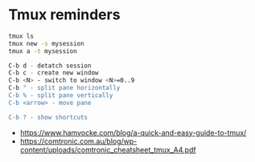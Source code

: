 # Tmux reminders

```bash
tmux ls
tmux new -s mysession
tmux a -t mysession

C-b d - detatch session
C-b c - create new window
C-b <N> - switch to window <N>=0..9
C-b " - split pane horizontally
C-b % - split pane vertically
C-b <arrow> - move pane

C-b ? - show shortcuts

```


* https://www.hamvocke.com/blog/a-quick-and-easy-guide-to-tmux/
* https://comtronic.com.au/blog/wp-content/uploads/comtronic_cheatsheet_tmux_A4.pdf

